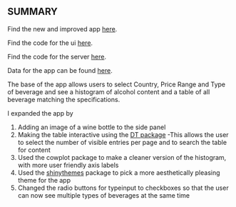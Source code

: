 ## SUMMARY

Find the new and improved app [here](https://swynes.shinyapps.io/bcl_test/).

Find the code for the ui [here](https://github.com/swynes/STAT545-hw-wynes-chris/blob/master/hw08/bcl_test/ui.R).

Find the code for the server [here](https://github.com/swynes/STAT545-hw-wynes-chris/blob/master/hw08/bcl_test/server.R).

Data for the app can be found [here](https://www.opendatabc.ca/dataset/bc-liquor-store-product-price-list-current-prices).

The base of the app allows users to select Country, Price Range and Type of beverage and see a histogram of alcohol content and a table of
all beverage matching the specifications.

I expanded the app by
1) Adding an image of a wine bottle to the side panel
2) Making the table interactive using the [DT package](https://cran.r-project.org/web/packages/DT/DT.pdf)
  -This allows the user to select the number of visible entries per page and to search the table for content
3) Used the cowplot package to make a cleaner version of the histogram, with more user friendly axis labels
4) Used the [shinythemes](https://rstudio.github.io/shinythemes/) package to pick a more aesthetically pleasing theme for the app
5) Changed the radio buttons for typeinput to checkboxes so that the user can now see multiple types of beverages at the same time
